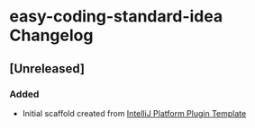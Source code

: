 <!-- Keep a Changelog guide -> https://keepachangelog.com -->

# easy-coding-standard-idea Changelog

## [Unreleased]
### Added
- Initial scaffold created from [IntelliJ Platform Plugin Template](https://github.com/JetBrains/intellij-platform-plugin-template)

